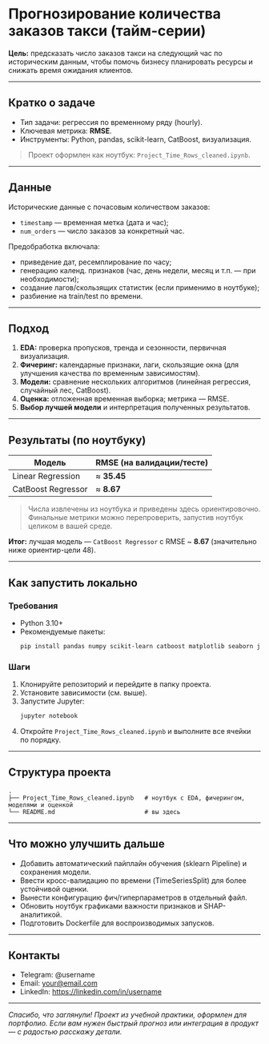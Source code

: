 # Прогнозирование количества заказов такси (тайм-серии)

**Цель:** предсказать число заказов такси на следующий час по историческим данным, чтобы помочь бизнесу планировать ресурсы и снижать время ожидания клиентов.

---

## Кратко о задаче
- Тип задачи: регрессия по временному ряду (hourly).
- Ключевая метрика: **RMSE**.
- Инструменты: Python, pandas, scikit-learn, CatBoost, визуализация.

> Проект оформлен как ноутбук: `Project_Time_Rows_cleaned.ipynb`.

---

## Данные
Исторические данные с почасовым количеством заказов:
- `timestamp` — временная метка (дата и час);
- `num_orders` — число заказов за конкретный час.

Предобработка включала:
- приведение дат, ресемплирование по часу;
- генерацию календ. признаков (час, день недели, месяц и т.п. — при необходимости);
- создание лагов/скользящих статистик (если применимо в ноутбуке);
- разбиение на train/test по времени.

---

## Подход
1. **EDA:** проверка пропусков, тренда и сезонности, первичная визуализация.
2. **Фичеринг:** календарные признаки, лаги, скользящие окна (для улучшения качества по временным зависимостям).
3. **Модели:** сравнение нескольких алгоритмов (линейная регрессия, случайный лес, CatBoost).
4. **Оценка:** отложенная временная выборка; метрика — RMSE.
5. **Выбор лучшей модели** и интерпретация полученных результатов.

---

## Результаты (по ноутбуку)
| Модель               | RMSE (на валидации/тесте) |
|----------------------|---------------------------|
| Linear Regression    | ≈ **35.45**               |
| CatBoost Regressor   | ≈ **8.67**                |

> Числа извлечены из ноутбука и приведены здесь ориентировочно. Финальные метрики можно перепроверить, запустив ноутбук целиком в вашей среде.

**Итог:** лучшая модель — `CatBoost Regressor` с RMSE ~ **8.67** (значительно ниже ориентир-цели 48).

---

## Как запустить локально
### Требования
- Python 3.10+
- Рекомендуемые пакеты:
  ```bash
  pip install pandas numpy scikit-learn catboost matplotlib seaborn jupyter
  ```

### Шаги
1. Клонируйте репозиторий и перейдите в папку проекта.
2. Установите зависимости (см. выше).
3. Запустите Jupyter:
   ```bash
   jupyter notebook
   ```
4. Откройте `Project_Time_Rows_cleaned.ipynb` и выполните все ячейки по порядку.

---

## Структура проекта
```
.
├── Project_Time_Rows_cleaned.ipynb   # ноутбук с EDA, фичерингом, моделями и оценкой
└── README.md                         # вы здесь
```

---

## Что можно улучшить дальше
- Добавить автоматический пайплайн обучения (sklearn Pipeline) и сохранения модели.
- Ввести кросс-валидацию по времени (TimeSeriesSplit) для более устойчивой оценки.
- Вынести конфигурацию фич/гиперпараметров в отдельный файл.
- Обновить ноутбук графиками важности признаков и SHAP-аналитикой.
- Подготовить Dockerfile для воспроизводимых запусков.

---

## Контакты
- Telegram: @username
- Email: your@email.com
- LinkedIn: https://linkedin.com/in/username

---

_Спасибо, что заглянули! Проект из учебной практики, оформлен для портфолио. Если вам нужен быстрый прогноз или интеграция в продукт — с радостью расскажу детали._
